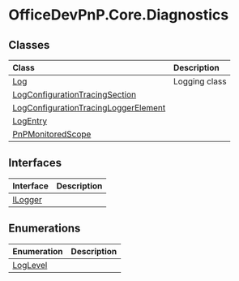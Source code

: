 # OfficeDevPnP.Core.Diagnostics

## Classes
|**Class**|**Description**|
|:-----|:-----|
|[Log](OfficeDevPnP.Core.Diagnostics.Log.md)|Logging class|
|[LogConfigurationTracingSection](OfficeDevPnP.Core.Diagnostics.LogConfigurationTracingSection.md)||
|[LogConfigurationTracingLoggerElement](OfficeDevPnP.Core.Diagnostics.LogConfigurationTracingLoggerElement.md)||
|[LogEntry](OfficeDevPnP.Core.Diagnostics.LogEntry.md)||
|[PnPMonitoredScope](OfficeDevPnP.Core.Diagnostics.PnPMonitoredScope.md)||
## Interfaces
|**Interface**|**Description**|
|:-----|:-----|
|[ILogger](OfficeDevPnP.Core.Diagnostics.ILogger.md)||
## Enumerations
|**Enumeration**|**Description**|
|:-----|:-----|
|[LogLevel](OfficeDevPnP.Core.Diagnostics.LogLevel.md)||
